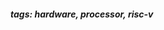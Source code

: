 <!-- Please prefix the notes with the date as in [22/12/2020] -->

##### tags: hardware, processor, risc-v